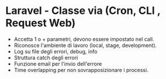 # Laravel - Classe via (Cron, CLI , Request Web)

- Accetta 1 o + parametri, devono essere  impostato nel call.
- Riconosce l'ambiente di lavoro (local, stage, development).
- Log su file degli errori, debug, info
- Struttura catch degli errori
- Funzione email per l'invio dell'errore
- Time overlapping per non sovrapposizionare i processi.



